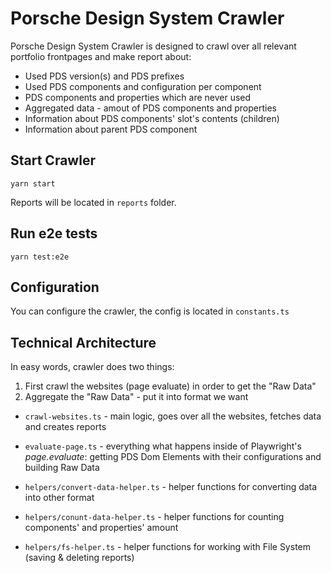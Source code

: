 # Porsche Design System Crawler

Porsche Design System Crawler is designed to crawl over all relevant portfolio frontpages and make report about:

- Used PDS version(s) and PDS prefixes
- Used PDS components and configuration per component
- PDS components and properties which are never used
- Aggregated data - amout of PDS components and properties
- Information about PDS components' slot's contents (children)
- Information about parent PDS component

## Start Crawler

```
yarn start
```

Reports will be located in `reports` folder.

## Run e2e tests

```
yarn test:e2e
```

## Configuration

You can configure the crawler, the config is located in `constants.ts`

## Technical Architecture

In easy words, crawler does two things:

1. First crawl the websites (page evaluate) in order to get the "Raw Data"
2. Aggregate the "Raw Data" - put it into format we want

- `crawl-websites.ts` - main logic, goes over all the websites, fetches data and creates reports
- `evaluate-page.ts` - everything what happens inside of Playwright's _page.evaluate_: getting PDS Dom Elements with
  their configurations and building Raw Data

- `helpers/convert-data-helper.ts` - helper functions for converting data into other format
- `helpers/conunt-data-helper.ts` - helper functions for counting components' and properties' amount
- `helpers/fs-helper.ts` - helper functions for working with File System (saving & deleting reports)
